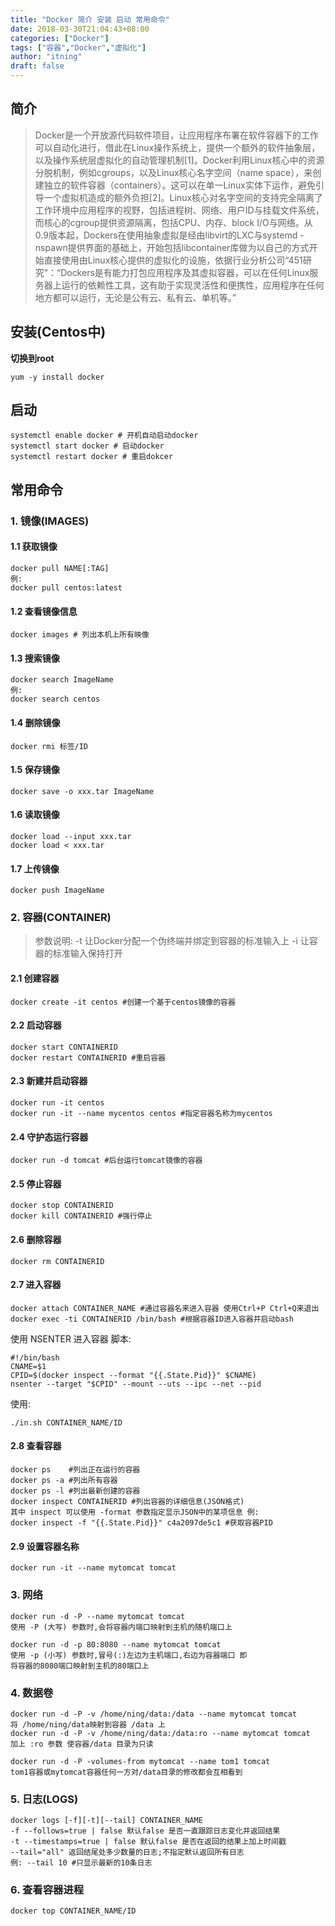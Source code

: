 ```yaml
---
title: "Docker 简介 安装 启动 常用命令"
date: 2018-03-30T21:04:43+08:00
categories: ["Docker"]
tags: ["容器","Docker","虚拟化"]
author: "itning"
draft: false
---
```

## 简介

> Docker是一个开放源代码软件项目，让应用程序布署在软件容器下的工作可以自动化进行，借此在Linux操作系统上，提供一个额外的软件抽象层，以及操作系统层虚拟化的自动管理机制[1]。Docker利用Linux核心中的资源分脱机制，例如cgroups，以及Linux核心名字空间（name space），来创建独立的软件容器（containers）。这可以在单一Linux实体下运作，避免引导一个虚拟机造成的额外负担[2]。Linux核心对名字空间的支持完全隔离了工作环境中应用程序的视野，包括进程树、网络、用户ID与挂载文件系统，而核心的cgroup提供资源隔离，包括CPU、内存、block I/O与网络。从0.9版本起，Dockers在使用抽象虚拟是经由libvirt的LXC与systemd - nspawn提供界面的基础上，开始包括libcontainer库做为以自己的方式开始直接使用由Linux核心提供的虚拟化的设施，依据行业分析公司“451研究”：“Dockers是有能力打包应用程序及其虚拟容器，可以在任何Linux服务器上运行的依赖性工具，这有助于实现灵活性和便携性，应用程序在任何地方都可以运行，无论是公有云、私有云、单机等。”
## 安装(Centos中)

**切换到root**

```
yum -y install docker
```
## 启动

```
systemctl enable docker # 开机自动启动docker
systemctl start docker # 启动docker
systemctl restart docker # 重启dokcer
```
## 常用命令
### 1. 镜像(IMAGES)
#### 1.1 获取镜像
```
docker pull NAME[:TAG]
例:
docker pull centos:latest
```
#### 1.2 查看镜像信息

```
docker images # 列出本机上所有映像
```
#### 1.3 搜索镜像

```
docker search ImageName
例:
docker search centos
```
#### 1.4 删除镜像

```
docker rmi 标签/ID
```
#### 1.5 保存镜像

```
docker save -o xxx.tar ImageName
```
#### 1.6 读取镜像

```
docker load --input xxx.tar
docker load < xxx.tar
```
#### 1.7 上传镜像

```
docker push ImageName
```
### 2. 容器(CONTAINER)

> 参数说明:
> -t 让Docker分配一个伪终端并绑定到容器的标准输入上
> -i 让容器的标准输入保持打开

#### 2.1 创建容器

```
docker create -it centos #创建一个基于centos镜像的容器
```
#### 2.2 启动容器

```
docker start CONTAINERID
docker restart CONTAINERID #重启容器
```
#### 2.3 新建并启动容器

```
docker run -it centos
docker run -it --name mycentos centos #指定容器名称为mycentos
```
#### 2.4 守护态运行容器

```
docker run -d tomcat #后台运行tomcat镜像的容器
```
#### 2.5 停止容器

```
docker stop CONTAINERID
docker kill CONTAINERID #强行停止
```
#### 2.6 删除容器

```
docker rm CONTAINERID
```
#### 2.7 进入容器

```
docker attach CONTAINER_NAME #通过容器名来进入容器 使用Ctrl+P Ctrl+Q来退出
docker exec -ti CONTAINERID /bin/bash #根据容器ID进入容器并启动bash
```
使用 NSENTER 进入容器 脚本:
```
#!/bin/bash
CNAME=$1
CPID=$(docker inspect --format "{{.State.Pid}}" $CNAME)
nsenter --target "$CPID" --mount --uts --ipc --net --pid
```
使用:

```
./in.sh CONTAINER_NAME/ID
```
#### 2.8 查看容器

```
docker ps	 #列出正在运行的容器
docker ps -a #列出所有容器
docker ps -l #列出最新创建的容器
docker inspect CONTAINERID #列出容器的详细信息(JSON格式)
其中 inspect 可以使用 -format 参数指定显示JSON中的某项信息 例:
docker inspect -f "{{.State.Pid}}" c4a2097de5c1 #获取容器PID
```
#### 2.9 设置容器名称

```
docker run -it --name mytomcat tomcat
```

### 3. 网络

```
docker run -d -P --name mytomcat tomcat
使用 -P (大写) 参数时,会将容器内端口映射到主机的随机端口上
```

```
docker run -d -p 80:8080 --name mytomcat tomcat
使用 -p (小写) 参数时,冒号(:)左边为主机端口,右边为容器端口 即
将容器的8080端口映射到主机的80端口上
```
### 4. 数据卷

```
docker run -d -P -v /home/ning/data:/data --name mytomcat tomcat
将 /home/ning/data映射到容器 /data 上
docker run -d -P -v /home/ning/data:/data:ro --name mytomcat tomcat
加上 :ro 参数 使容器/data 目录为只读
```

```
docker run -d -P -volumes-from mytomcat --name tom1 tomcat
tom1容器或mytomcat容器任何一方对/data目录的修改都会互相看到
```
### 5. 日志(LOGS)

```
docker logs [-f][-t][--tail] CONTAINER_NAME
-f --follows=true | false 默认false 是否一直跟踪日志变化并返回结果
-t --timestamps=true | false 默认false 是否在返回的结果上加上时间戳
--tail="all" 返回结尾处多少数量的日志;不指定默认返回所有日志
例: --tail 10 #只显示最新的10条日志
```
### 6. 查看容器进程

```
docker top CONTAINER_NAME/ID
```
